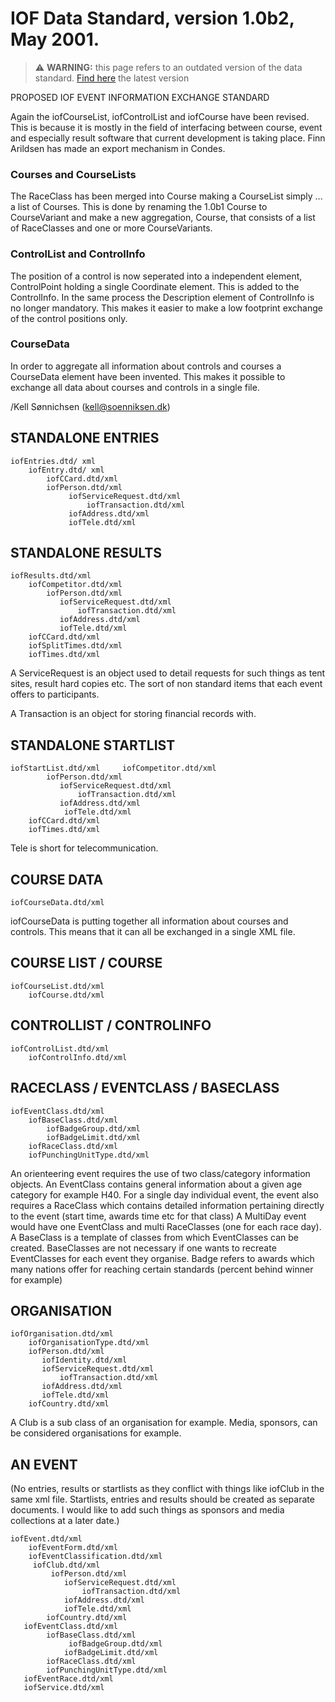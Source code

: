 # IOF Data Standard, version 1.0b2, May 2001.

> ⚠️ **WARNING:** this page refers to an outdated version of the data standard. [Find here](https://github.com/international-orienteering-federation/datastandard-v3) the latest version

PROPOSED IOF EVENT INFORMATION EXCHANGE STANDARD

Again the iofCourseList, iofControlList and iofCourse have been revised. This is because it is mostly in the field of interfacing between course, event and especially result software that current development is taking place. Finn Arildsen has made an export mechanism in Condes.

### Courses and CourseLists
The RaceClass has been merged into Course making a CourseList simply ... a list of Courses. This is done by renaming the 1.0b1 Course to CourseVariant and make a new aggregation, Course, that consists of a list of RaceClasses and one or more CourseVariants.
### ControlList and ControlInfo
The position of a control is now seperated into a independent element, ControlPoint holding a single Coordinate element. This is added to the ControlInfo. In the same process the Description element of ControlInfo is no longer mandatory. This makes it easier to make a low footprint exchange of the control positions only.
### CourseData
In order to aggregate all information about controls and courses a CourseData element have been invented. This makes it possible to exchange all data about courses and controls in a single file.

/Kell Sønnichsen (kell@soenniksen.dk)

## STANDALONE ENTRIES 
```
iofEntries.dtd/ xml 
    iofEntry.dtd/ xml  
        iofCCard.dtd/xml
        iofPerson.dtd/xml
             iofServiceRequest.dtd/xml
                 iofTransaction.dtd/xml
             iofAddress.dtd/xml
             iofTele.dtd/xml
```

## STANDALONE RESULTS 
```
iofResults.dtd/xml
    iofCompetitor.dtd/xml 
        iofPerson.dtd/xml
           iofServiceRequest.dtd/xml
               iofTransaction.dtd/xml
           iofAddress.dtd/xml
           iofTele.dtd/xml
    iofCCard.dtd/xml 
    iofSplitTimes.dtd/xml 
    iofTimes.dtd/xml 
```
A ServiceRequest is an object used to detail requests for such things as tent sites, result hard copies etc.  The sort of non standard items that each event offers to participants.

A Transaction is an object for storing financial records with.

## STANDALONE STARTLIST 
```
iofStartList.dtd/xml     iofCompetitor.dtd/xml
        iofPerson.dtd/xml
           iofServiceRequest.dtd/xml
               iofTransaction.dtd/xml
           iofAddress.dtd/xml
            iofTele.dtd/xml
    iofCCard.dtd/xml
    iofTimes.dtd/xml
```
Tele is short for telecommunication.

## COURSE DATA 
```
iofCourseData.dtd/xml
```
iofCourseData is putting together all information about courses and controls. This means that it can all be exchanged in a single XML file.

## COURSE LIST / COURSE 
```
iofCourseList.dtd/xml
    iofCourse.dtd/xml 
```
## CONTROLLIST / CONTROLINFO
```
iofControlList.dtd/xml
    iofControlInfo.dtd/xml
```
## RACECLASS / EVENTCLASS / BASECLASS
```
iofEventClass.dtd/xml
    iofBaseClass.dtd/xml 
        iofBadgeGroup.dtd/xml 
        iofBadgeLimit.dtd/xml 
    iofRaceClass.dtd/xml 
    iofPunchingUnitType.dtd/xml 
```
An orienteering event requires the use of two class/category information objects. An EventClass contains general information about a given age category for example H40. For a single day individual event, the event also requires a RaceClass which contains detailed information pertaining directly to the event (start time, awards time etc for that class) A MultiDay event would have one EventClass and multi RaceClasses (one for each race day). A BaseClass is a template of classes from which EventClasses can be created. BaseClasses are not necessary if one wants to recreate EventClasses for each event they organise. Badge refers to awards which many nations offer for reaching certain standards (percent behind winner for example)

## ORGANISATION
```
iofOrganisation.dtd/xml
    iofOrganisationType.dtd/xml
    iofPerson.dtd/xml
       iofIdentity.dtd/xml
       iofServiceRequest.dtd/xml
           iofTransaction.dtd/xml
       iofAddress.dtd/xml
       iofTele.dtd/xml
    iofCountry.dtd/xml
```
A Club is a sub class of an organisation for example.  Media, sponsors, can be considered organisations for example. 

## AN EVENT
(No entries, results or startlists as they conflict with things like iofClub in the same xml file.  Startlists, entries and results should be created as separate documents.  I would like to add such things as sponsors and media collections at a later date.) 
```
iofEvent.dtd/xml
    iofEventForm.dtd/xml
    iofEventClassification.dtd/xml
     iofClub.dtd/xml  
         iofPerson.dtd/xml
            iofServiceRequest.dtd/xml
                iofTransaction.dtd/xml
            iofAddress.dtd/xml
            iofTele.dtd/xml
        iofCountry.dtd/xml 
   iofEventClass.dtd/xml
        iofBaseClass.dtd/xml 
             iofBadgeGroup.dtd/xml 
            iofBadgeLimit.dtd/xml 
        iofRaceClass.dtd/xml 
        iofPunchingUnitType.dtd/xml 
   iofEventRace.dtd/xml
   iofService.dtd/xml
```